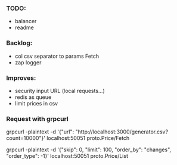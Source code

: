 ### TODO:

- balancer
- readme

### Backlog:

- col csv separator to params Fetch
- zap logger

### Improves:

- security input URL (local requests...)
- redis as queue
- limit prices in csv

### Request with grpcurl

grpcurl -plaintext -d '{"url": "http://localhost:3000/generator.csv?count=10000"}' localhost:50051 proto.Price/Fetch

grpcurl -plaintext -d '{"skip": 0, "limit": 100, "order_by": "changes", "order_type": -1}' localhost:50051 proto.Price/List
